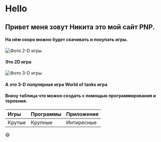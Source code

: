 # Hello
## Привет меня зовут Никита это мой сайт PNP.
#### На нём скоро можно будет скачивать и покупать игры.
![Фото 2-D игры](https://youvteme.online/wp-content/uploads/2020/03/2D-%D0%BF%D0%BB%D0%B0%D1%82%D1%84%D0%BE%D1%80%D0%BC%D0%B5%D1%80-Bullet-League-%D1%82%D0%B5%D0%BF%D0%B5%D1%80%D1%8C-%D0%B4%D0%BE%D1%81%D1%82%D1%83%D0%BF%D0%B5%D0%BD-%D0%B4%D0%BB%D1%8F-%D0%B1%D0%B5%D1%81%D0%BF%D0%BB%D0%B0%D1%82%D0%BD%D0%BE%D0%B9-%D0%B7%D0%B0%D0%B3%D1%80%D1%83%D0%B7%D0%BA%D0%B8-%D0%BD%D0%B0-iOS-%D0%B8-Android.jpg)
#### Это 2D игра 
![Фото 3-D игры](https://worldoftanks.ru/static/5.53.5_c2cbb4/common/img/wot_artboard.png)
#### А это 3-D популярная игра World of tanks игра 
#### Внизу таблица что можно создать с помощью программирования и терпения.
| Игры | Программы | Приложения |
|:----|:----|:----|
| Крутые | Крупные | Интиресные |

:smile:
